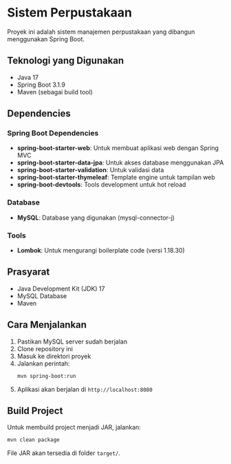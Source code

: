 # Sistem Perpustakaan

Proyek ini adalah sistem manajemen perpustakaan yang dibangun menggunakan Spring Boot.

## Teknologi yang Digunakan

- Java 17
- Spring Boot 3.1.9
- Maven (sebagai build tool)

## Dependencies

### Spring Boot Dependencies
- **spring-boot-starter-web**: Untuk membuat aplikasi web dengan Spring MVC
- **spring-boot-starter-data-jpa**: Untuk akses database menggunakan JPA
- **spring-boot-starter-validation**: Untuk validasi data
- **spring-boot-starter-thymeleaf**: Template engine untuk tampilan web
- **spring-boot-devtools**: Tools development untuk hot reload

### Database
- **MySQL**: Database yang digunakan (mysql-connector-j)

### Tools
- **Lombok**: Untuk mengurangi boilerplate code (versi 1.18.30)

## Prasyarat

- Java Development Kit (JDK) 17
- MySQL Database
- Maven

## Cara Menjalankan

1. Pastikan MySQL server sudah berjalan
2. Clone repository ini
3. Masuk ke direktori proyek
4. Jalankan perintah:
   ```bash
   mvn spring-boot:run
   ```
5. Aplikasi akan berjalan di `http://localhost:8080`

## Build Project

Untuk membuild project menjadi JAR, jalankan:
```bash
mvn clean package
```

File JAR akan tersedia di folder `target/`.
